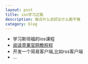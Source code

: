 ```yaml
---
layout: post
title: ios学习之路
description: 做点什么总好比什么都不做
category: blog
---
```



- 学习斯坦福的ios课程  
- [阅读苹果官网教程程](https://developer.apple.com/library/ios/documentation/Miscellaneous/Conceptual/iPhoneOSTechOverview/Introduction/Introduction.html#//apple_ref/doc/uid/TP40007898-CH1-SW1)   
- 开发一个简易客户端,比如rss客户端 
- ...


